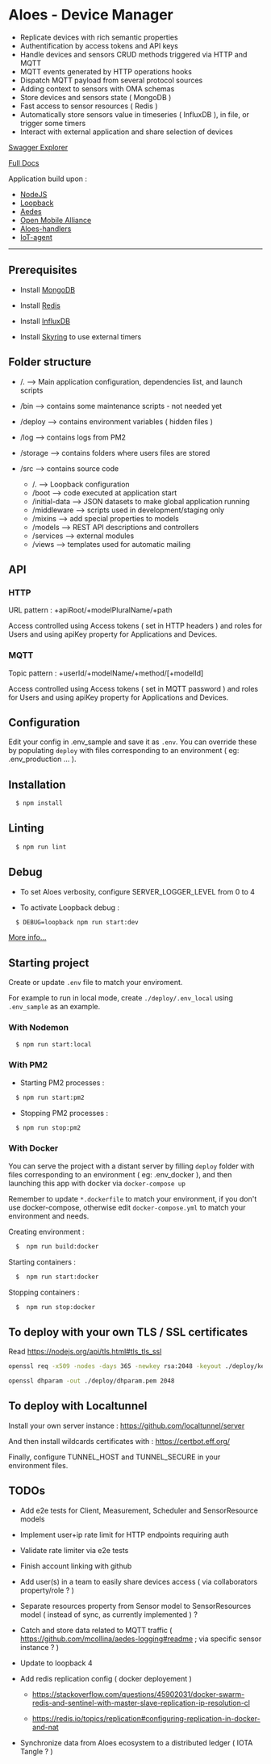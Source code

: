 # Aloes - Device Manager

- Replicate devices with rich semantic properties
- Authentification by access tokens and API keys
- Handle devices and sensors CRUD methods triggered via HTTP and MQTT
- MQTT events generated by HTTP operations hooks
- Dispatch MQTT payload from several protocol sources
- Adding context to sensors with OMA schemas
- Store devices and sensors state ( MongoDB )
- Fast access to sensor resources ( Redis )
- Automatically store sensors value in timeseries ( InfluxDB ), in file, or trigger some timers
- Interact with external application and share selection of devices

[Swagger Explorer](https://aloes.io/app/explorer/)

[Full Docs](https://aloes.frama.io/device-manager/)

Application build upon :

- [NodeJS](https://nodejs.org/en/)
- [Loopback](https://loopback.io/doc/en/lb3/)
- [Aedes](https://github.com/mcollina/aedes)
- [Open Mobile Alliance](http://www.openmobilealliance.org/wp/OMNA/LwM2M/LwM2MRegistry.html)
- [Aloes-handlers](https://www.npmjs.com/package/aloes-handlers)
- [IoT-agent](https://www.npmjs.com/package/iot-agent)

---

## Prerequisites

- Install [MongoDB](https://www.mongodb.com/)

- Install [Redis](https://redis.io/)

- Install [InfluxDB](https://www.influxdata.com/)

- Install [Skyring](https://github.com/esatterwhite/skyring) to use external timers

## Folder structure

- /. --> Main application configuration, dependencies list, and launch scripts

- /bin --> contains some maintenance scripts - not needed yet

- /deploy --> contains environment variables ( hidden files )

- /log --> contains logs from PM2

- /storage --> contains folders where users files are stored

- /src --> contains source code
  - /. --> Loopback configuration
  - /boot --> code executed at application start
  - /initial-data --> JSON datasets to make global application running
  - /middleware --> scripts used in development/staging only
  - /mixins --> add special properties to models
  - /models --> REST API descriptions and controllers
  - /services --> external modules
  - /views --> templates used for automatic mailing

## API

### HTTP

URL pattern : +apiRoot/+modelPluralName/+path

Access controlled using Access tokens ( set in HTTP headers ) and roles for Users and using apiKey property for Applications and Devices.

### MQTT

Topic pattern : +userId/+modelName/+method/[+modelId]

Access controlled using Access tokens ( set in MQTT password ) and roles for Users and using apiKey property for Applications and Devices.

## Configuration

Edit your config in .env_sample and save it as `.env`.
You can override these by populating `deploy` with files corresponding to an environment ( eg: .env_production ... ).

## Installation

```bash
  $ npm install
```

## Linting

```bash
  $ npm run lint
```

## Debug

- To set Aloes verbosity, configure SERVER_LOGGER_LEVEL from 0 to 4

- To activate Loopback debug :

```bash
  $ DEBUG=loopback npm run start:dev
```

[More info...](https://loopback.io/doc/en/lb3/Setting-debug-strings.html)

## Starting project

Create or update `.env` file to match your enviroment.

For example to run in local mode, create `./deploy/.env_local` using `.env_sample` as an example.

### With Nodemon

```bash
  $ npm run start:local
```

### With PM2

- Starting PM2 processes :

```bash
  $ npm run start:pm2
```

- Stopping PM2 processes :

```bash
  $ npm run stop:pm2
```

### With Docker

You can serve the project with a distant server by filling `deploy` folder with files corresponding to an environment ( eg: .env_docker ), and then launching this app with docker via `docker-compose up`

Remember to update `*.dockerfile` to match your environment, if you don't use docker-compose, otherwise edit `docker-compose.yml` to match your environment and needs.

Creating environment :

```bash
  $  npm run build:docker
```

Starting containers :

```bash
  $  npm run start:docker
```

Stopping containers :

```bash
  $  npm run stop:docker
```

## To deploy with your own TLS / SSL certificates

Read https://nodejs.org/api/tls.html#tls_tls_ssl

```bash
openssl req -x509 -nodes -days 365 -newkey rsa:2048 -keyout ./deploy/key.pem -out ./deploy/cert.pem

openssl dhparam -out ./deploy/dhparam.pem 2048
```

## To deploy with Localtunnel

Install your own server instance : https://github.com/localtunnel/server

And then install wildcards certificates with : https://certbot.eff.org/

Finally, configure TUNNEL_HOST and TUNNEL_SECURE in your environment files.

## TODOs

- Add e2e tests for Client, Measurement, Scheduler and SensorResource models 

- Implement user+ip rate limit for HTTP endpoints requiring auth

- Validate rate limiter via e2e tests

- Finish account linking with github

- Add user(s) in a team to easily share devices access ( via collaborators property/role ? )

- Separate resources property from Sensor model to SensorResources model ( instead of sync, as currently implemented ) ?

- Catch and store data related to MQTT traffic ( https://github.com/mcollina/aedes-logging#readme ; via specific sensor instance ? )

- Update to loopback 4

- Add redis replication config ( docker deployement )
  - https://stackoverflow.com/questions/45902031/docker-swarm-redis-and-sentinel-with-master-slave-replication-ip-resolution-cl

  - https://redis.io/topics/replication#configuring-replication-in-docker-and-nat

- Synchronize data from Aloes ecosystem to a distributed ledger ( IOTA Tangle ? )
